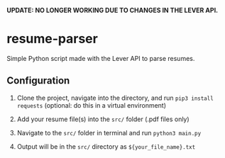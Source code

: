 **UPDATE: NO LONGER WORKING DUE TO CHANGES IN THE LEVER API.**

# resume-parser
Simple Python script made with the Lever API to parse resumes.

## Configuration
1. Clone the project, navigate into the directory, and run `pip3 install requests` (optional: do this in a virtual environment)

2. Add your resume file(s) into the `src/` folder (.pdf files only)
    
3. Navigate to the `src/` folder in terminal and run `python3 main.py`

4. Output will be in the `src/` directory as `${your_file_name}.txt`
